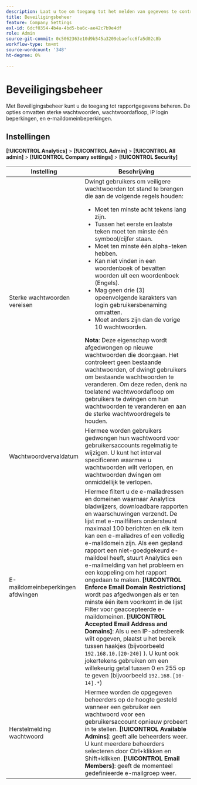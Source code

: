 ```yaml
---
description: Laat u toe om toegang tot het melden van gegevens te controleren. De opties omvatten sterke wachtwoorden, wachtwoordafloop, IP login beperkingen, en e-maildomeinbeperkingen.
title: Beveiligingsbeheer
feature: Company Settings
exl-id: 6dcf0354-4b4a-4bd5-ba6c-ae42c7b9e4df
role: Admin
source-git-commit: 0c5062363e10d9b545a3209ebaefcc6fa5d02c8b
workflow-type: tm+mt
source-wordcount: '348'
ht-degree: 0%

---
```


# Beveiligingsbeheer

Met Beveiligingsbeheer kunt u de toegang tot rapportgegevens beheren. De opties omvatten sterke wachtwoorden, wachtwoordafloop, IP login beperkingen, en e-maildomeinbeperkingen.

## Instellingen

**[!UICONTROL Analytics]** > **[!UICONTROL Admin]** > **[!UICONTROL All admin]** > **[!UICONTROL Company settings]** > **[!UICONTROL Security]**

| Instelling | Beschrijving |
| --- | --- |
| Sterke wachtwoorden vereisen | Dwingt gebruikers om veiligere wachtwoorden tot stand te brengen die aan de volgende regels houden: <ul><li>Moet ten minste acht tekens lang zijn.</li><li>Tussen het eerste en laatste teken moet ten minste één symbool/cijfer staan.</li><li>Moet ten minste één alpha-teken hebben.</li><li>Kan niet vinden in een woordenboek of bevatten woorden uit een woordenboek (Engels).</li><li>Mag geen drie (3) opeenvolgende karakters van login gebruikersbenaming omvatten.</li><li>Moet anders zijn dan de vorige 10 wachtwoorden.</li></ul>**Nota**: Deze eigenschap wordt afgedwongen op nieuwe wachtwoorden die door:gaan. Het controleert geen bestaande wachtwoorden, of dwingt gebruikers om bestaande wachtwoorden te veranderen. Om deze reden, denk na toelatend wachtwoordafloop om gebruikers te dwingen om hun wachtwoorden te veranderen en aan de sterke wachtwoordregels te houden. |
| Wachtwoordvervaldatum | Hiermee worden gebruikers gedwongen hun wachtwoord voor gebruikersaccounts regelmatig te wijzigen. U kunt het interval specificeren waarmee u wachtwoorden wilt verlopen, en wachtwoorden dwingen om onmiddellijk te verlopen. |
| E-maildomeinbeperkingen afdwingen | Hiermee filtert u de e-mailadressen en domeinen waarnaar Analytics bladwijzers, downloadbare rapporten en waarschuwingen verzendt. De lijst met e-mailfilters ondersteunt maximaal 100 berichten en elk item kan een e-mailadres of een volledig e-maildomein zijn. Als een gepland rapport een niet-goedgekeurd e-maildoel heeft, stuurt Analytics een e-mailmelding van het probleem en een koppeling om het rapport ongedaan te maken. **[!UICONTROL Enforce Email Domain Restrictions]** wordt pas afgedwongen als er ten minste één item voorkomt in de lijst Filter voor geaccepteerde e-maildomeinen. **[!UICONTROL Accepted Email Address and Domains]**: Als u een IP-adresbereik wilt opgeven, plaatst u het bereik tussen haakjes (bijvoorbeeld `192.168.10.[20-240]` ). U kunt ook jokertekens gebruiken om een willekeurig getal tussen 0 en 255 op te geven (bijvoorbeeld `192.168.[10-14].*`) |
| Herstelmelding wachtwoord | Hiermee worden de opgegeven beheerders op de hoogte gesteld wanneer een gebruiker een wachtwoord voor een gebruikersaccount opnieuw probeert in te stellen. **[!UICONTROL Available Admins]**: geeft alle beheerders weer. U kunt meerdere beheerders selecteren door Ctrl+klikken en Shift+klikken. **[!UICONTROL Email Members]**: geeft de momenteel gedefinieerde e-mailgroep weer. |

